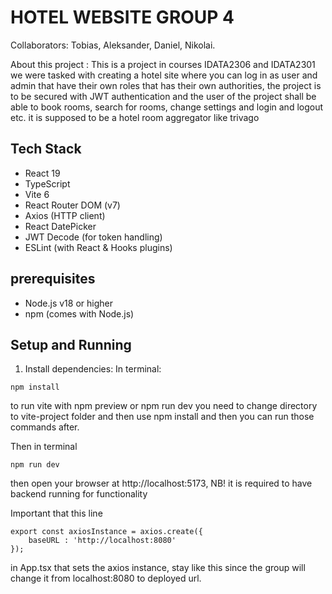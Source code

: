 # HOTEL WEBSITE GROUP 4 
Collaborators: Tobias, Aleksander, Daniel, Nikolai.

About this project : This is a project in courses IDATA2306 and IDATA2301 
we were tasked with creating a hotel site where you can log in as user and admin that have their own roles that has their own 
authorities, the project is to be secured with JWT authentication and the user of the project shall be able to book rooms,
search for rooms, change settings and login and logout etc. it is supposed to be a hotel room aggregator like trivago


## Tech Stack
- React 19
- TypeScript
- Vite 6
- React Router DOM (v7)
- Axios (HTTP client)
- React DatePicker
- JWT Decode (for token handling)
- ESLint (with React & Hooks plugins)

## prerequisites
- Node.js v18 or higher
- npm (comes with Node.js)

## Setup and Running

1. Install dependencies:
In terminal:
```
npm install
```
to run vite with npm preview or npm run dev you need to change directory to vite-project folder and then use npm install and then you can run those commands after.

Then in terminal
```
npm run dev
```
then open your browser at http://localhost:5173, NB! it is required to have backend running for functionality

Important that this line 
```
export const axiosInstance = axios.create({
    baseURL : 'http://localhost:8080'
});
```
in App.tsx that sets the axios instance, stay like this since the group will change it from localhost:8080 to deployed url.








